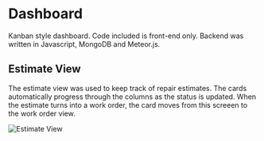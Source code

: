 # Dashboard

Kanban style dashboard.  Code included is front-end only.  Backend was written in Javascript, MongoDB and Meteor.js.

## Estimate View

The estimate view was used to keep track of repair estimates.  The cards automatically progress through the columns as the status is updated.  When the estimate turns into a work order, the card moves from this screeen to the work order view.

![Estimate View](https://user-images.githubusercontent.com/6377577/77596909-b3af8200-6ed3-11ea-9746-dd2c3c4b1f9b.png)

